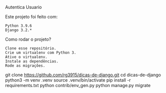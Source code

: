 Autentica Usuario

Este projeto foi feito com:

    Python 3.9.6
    Django 3.2.*

Como rodar o projeto?

    Clone esse repositório.
    Crie um virtualenv com Python 3.
    Ative o virtualenv.
    Instale as dependências.
    Rode as migrações.

git clone https://github.com/rg3915/dicas-de-django.git
cd dicas-de-django
python3 -m venv .venv
source .venv/bin/activate
pip install -r requirements.txt
python contrib/env_gen.py
python manage.py migrate

